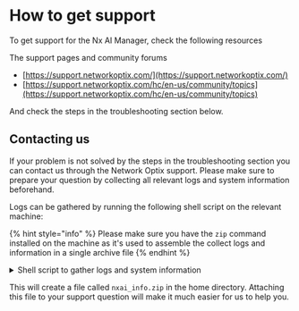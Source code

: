 # How to get support

To get support for the Nx AI Manager, check the following resources

The support pages and community forums

* [https://support.networkoptix.com/](https://support.networkoptix.com/)
* [https://support.networkoptix.com/hc/en-us/community/topics](https://support.networkoptix.com/hc/en-us/community/topics)

And check the steps in the troubleshooting section below.

## Contacting us

If your problem is not solved by the steps in the troubleshooting section you can contact us through the Network Optix support. Please make sure to prepare your question by collecting all relevant logs and system information beforehand.

Logs can be gathered by running the following shell script on the relevant machine:

{% hint style="info" %}
Please make sure you have the `zip` command installed on the machine as it's used to assemble the collect logs and information in a single archive file
{% endhint %}

<details>

<summary>Shell script to gather logs and system information</summary>

```bash
#!/bin/bash

# This script is used to gather information about the HW and SW of the system, in addition to information about the AI Manager and the AI Plugin.
# The information is stored in a directory located in ~/nxai_info and then zipped into a file named ~/nxai_info.zip.

# Enable debug mode
# set -x

# Create directory where the information will be stored
info_dir=~/nxai_info
rm -rf $info_dir >/dev/null 2>&1
rm -rf $info_dir.zip >/dev/null 2>&1
mkdir -p $info_dir

############################### Basic System Information
lsb_release -a >$info_dir/lsb_release.txt
uname -a >$info_dir/uname.txt
lscpu >$info_dir/lscpu.txt
lshw >$info_dir/lshw.txt
lspci >$info_dir/lspci.txt
df -h >$info_dir/df.txt
ldd --version >$info_dir/ldd_version.txt

############################### Check if the mediaserver is installed
plugins_dir=""
if [ -d /opt/networkoptix-metavms/mediaserver/bin/plugins/ ]; then
    plugins_dir="/opt/networkoptix-metavms/mediaserver/bin/plugins/"
elif [ -d /opt/networkoptix/mediaserver/bin/plugins/ ]; then
    plugins_dir="/opt/networkoptix/mediaserver/bin/plugins/"
else
    echo "MediaServer is not installed."
    exit 1
fi
# get MediaServer installed version
cat $plugins_dir/../../build_info.txt >$info_dir/mediaserver_info.txt

############################### Check if AI Plugin is installed
if [ -f $plugins_dir/nxai_plugin/libnxai_plugin.so ]; then
    echo "AI Plugin is installed."
else
    echo "AI Plugin is not installed."
    exit 2
fi
libnxai_plugin_dir=$plugins_dir/nxai_plugin/
# Get list of files in the AI Plugin directory
tree -h --du $libnxai_plugin_dir/ >$info_dir/nxai_plugin_tree.txt
# Gather all log files in the AI Plugin directory
find $libnxai_plugin_dir -name "*.log" -exec cp {} $info_dir/ \;
find $libnxai_plugin_dir -name "*.log.*" -exec cp {} $info_dir/ \;

############################### Check if AI Manager is installed
if [ -d $libnxai_plugin_dir/nxai_manager/bin ]; then
    echo "AI Manager is installed."
else
    echo "AI Manager is not installed."
    exit 3
fi
nxai_manager_dir=$libnxai_plugin_dir/nxai_manager/
bin_dir=$nxai_manager_dir/bin/

############################### Check AI Manager configuration
if [ -f $bin_dir/installed_runtime.txt ]; then
    echo "Runtime might be installed."
else
    echo "Runtime not installed."
    exit 4
fi
# Get the installed runtime information
cp $bin_dir/installed_runtime.txt $info_dir/installed_runtime.txt
# Get the settings file
cp $bin_dir/../etc/settings.json $info_dir/settings.json

############################### Check if AI Manager is running
# get running processes
ps aux | grep sclbl >$info_dir/nxai_manager_ps_aux.txt
# start the ai manager manually and stop it after 5 seconds
echo "Running AI Manager for 5 seconds..."
cd $bin_dir
timeout 5s ./sclblmod >$info_dir/ai_manager_run.txt 2>&1
# Use the following line if the ai manager doesn't exit after 5 seconds
# timeout --signal=SIGKILL 5s ./sclblmod >$info_dir/ai_manager_run.txt 2>&1

############################### Check connectivity to the Nx AI Cloud
curl -s https://api.sclbl.nxvms.com/dev/ >$info_dir/nxai_cloud_connectivity.txt
# Download a file from the Nx AI Cloud to measure the download speed
echo "Downloading a test file from the Nx AI Cloud to measure download speed..."
curl -s -m 10 https://cdn.sclbl.net/file/7b65bdda-39da-4259-b1bf-b0d1dbb7b162.onnx \
    -o /dev/null -w "Model download speed: %{speed_download} bytes/sec\n" \
    >$info_dir/nxai_cloud_download_speed.txt
curl -s -m 10 https://artifactory.nxvms.dev/artifactory/nxai_open/files/23MB.bin \
    -o /dev/null -w "Runtime download speed: %{speed_download} bytes/sec\n" \
    >>$info_dir/nxai_cloud_download_speed.txt

############################### Zip the information
zip -r $info_dir.zip $info_dir/* >/dev/null || echo "ERROR: Failed to zip the information."

echo "System information gathering complete."
echo "The collected information is stored in $info_dir.zip"
```

</details>

This will create a file called `nxai_info.zip` in the home directory. Attaching this file to your support question will make it much easier for us to help you.
